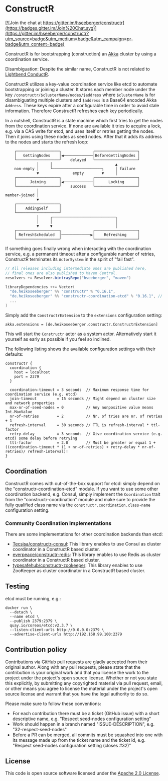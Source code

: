 # ConstructR #

[![Join the chat at https://gitter.im/hseeberger/constructr](https://badges.gitter.im/Join%20Chat.svg)](https://gitter.im/hseeberger/constructr?utm_source=badge&utm_medium=badge&utm_campaign=pr-badge&utm_content=badge)

ConstructR is for bootstrapping (construction) an [Akka](http://akka.io) cluster by using a coordination service.

Disambiguation: Despite the similar name, ConstructR is not related to [Lightbend ConductR](http://www.lightbend.com/products/conductr).

ConstructR utilizes a key-value coordination service like etcd to automate bootstrapping or joining a cluster. It stores each member node under the key `/constructr/$clusterName/nodes/$address` where `$clusterName` is for disambiguating multiple clusters and `$address` is a Base64 encoded Akka `Address`. These keys expire after a configurable time in order to avoid stale information. Therefore ConstructR refreshes each key periodically.

In a nutshell, ConstructR is a state machine which first tries to get the nodes from the coordination service. If none are available it tries to acquire a lock, e.g. via a CAS write for etcd, and uses itself or retries getting the nodes. Then it joins using these nodes as seed nodes. After that it adds its address to the nodes and starts the refresh loop:

```
    ┌───────────────────┐              ┌───────────────────┐
    │   GettingNodes    │◀─────────────│BeforeGettingNodes │
    └───────────────────┘    delayed   └───────────────────┘
              │     │                            ▲
    non-empty │     └──────────────────────┐     │ failure
              ▼               empty        ▼     │
    ┌───────────────────┐              ┌───────────────────┐
    │      Joining      │◀─────────────│      Locking      │
    └───────────────────┘    success   └───────────────────┘
              │
member-joined │
              ▼
    ┌───────────────────┐
    │    AddingSelf     │
    └───────────────────┘
              │     ┌────────────────────────────┐
              │     │                            │
              ▼     ▼                            │
    ┌───────────────────┐              ┌───────────────────┐
    │ RefreshScheduled  │─────────────▶│    Refreshing     │
    └───────────────────┘              └───────────────────┘
```

If something goes finally wrong when interacting with the coordination service, e.g. a permanent timeout after a configurable number of retries, ConstructR terminates its `ActorSystem` in the spirit of "fail fast".

``` scala
// All releases including intermediate ones are published here,
// final ones are also published to Maven Central.
resolvers += Resolver.bintrayRepo("hseeberger", "maven")

libraryDependencies ++= Vector(
  "de.heikoseeberger" %% "constructr" % "0.16.1",
  "de.heikoseeberger" %% "constructr-coordination-etcd" % "0.16.1", // in case of using etcd for coordination
  ...
)
```

Simply add the `ConstructrExtension` to the `extensions` configuration setting:

```
akka.extensions = [de.heikoseeberger.constructr.ConstructrExtension]
```

This will start the `Constructr` actor as a system actor. Alternatively start it yourself as early as possible if you feel so inclined.

The following listing shows the available configuration settings with their defaults:

```
constructr {
  coordination {
    host = localhost
    port = 2379
  }

  coordination-timeout = 3 seconds  // Maximum response time for coordination service (e.g. etcd)
  join-timeout         = 15 seconds // Might depend on cluster size and network properties
  max-nr-of-seed-nodes = 0          // Any nonpositive value means Int.MaxValue
  nr-of-retries        = 2          // Nr. of tries are nr. of retries + 1
  refresh-interval     = 30 seconds // TTL is refresh-interval * ttl-factor
  retry-delay          = 3 seconds  // Give coordination service (e.g. etcd) some delay before retrying
  ttl-factor           = 2.0        // Must be greater or equal 1 + ((coordination-timeout * (1 + nr-of-retries) + retry-delay * nr-of-retries)/ refresh-interval)!
}
```

## Coordination

ConstructR comes with out-of-the-box support for etcd: simply depend on the "constructr-coordination-etcd" module. If you want to use some other coordination backend, e.g. Consul, simply implement the `Coordination` trait from the "constructr-coordination" module and make sure to provide the fully qualified class name via the `constructr.coordination.class-name` configuration setting.

### Community Coordination Implementations

There are some implementations for other coordination backends than etcd:

* [Tecsisa/constructr-consul](https://github.com/Tecsisa/constructr-consul): This library enables to use Consul as cluster coordinator in a ConstructR based cluster.
* [everpeace/constructr-redis](https://github.com/everpeace/constructr-redis): This library enables to use Redis as cluster coordinator in a ConstructR based cluster.
* [typesafehub/constructr-zookeeper](https://github.com/typesafehub/constructr-zookeeper): This library enables to use ZooKeeper as cluster coordinator in a ConstructR based cluster.

## Testing

etcd must be running, e.g.:

```
docker run \
  --detach \
  --name etcd \
  --publish 2379:2379 \
  quay.io/coreos/etcd:v2.3.7 \
  --listen-client-urls http://0.0.0.0:2379 \
  --advertise-client-urls http://192.168.99.100:2379
```

## Contribution policy ##

Contributions via GitHub pull requests are gladly accepted from their original author. Along with any pull requests, please state that the contribution is your original work and that you license the work to the project under the project's open source license. Whether or not you state this explicitly, by submitting any copyrighted material via pull request, email, or other means you agree to license the material under the project's open source license and warrant that you have the legal authority to do so.

Please make sure to follow these conventions:
- For each contribution there must be a ticket (GitHub issue) with a short descriptive name, e.g. "Respect seed-nodes configuration setting"
- Work should happen in a branch named "ISSUE-DESCRIPTION", e.g. "32-respect-seed-nodes"
- Before a PR can be merged, all commits must be squashed into one with its message made up from the ticket name and the ticket id, e.g. "Respect seed-nodes configuration setting (closes #32)"

## License ##

This code is open source software licensed under the [Apache 2.0 License](http://www.apache.org/licenses/LICENSE-2.0.html).
